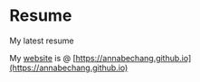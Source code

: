 # Resume
My latest resume

My [website](https://annabechang.github.io) is @ [https://annabechang.github.io](https://annabechang.github.io)
